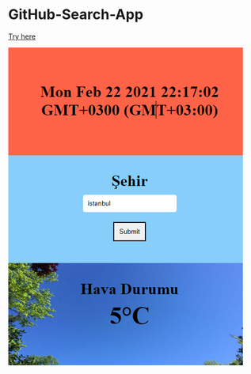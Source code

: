 # GitHub-Search-App
[Try here]( https://aslikasap.github.io/GitHub-Search-App/)

![d](havadurumu.png)

